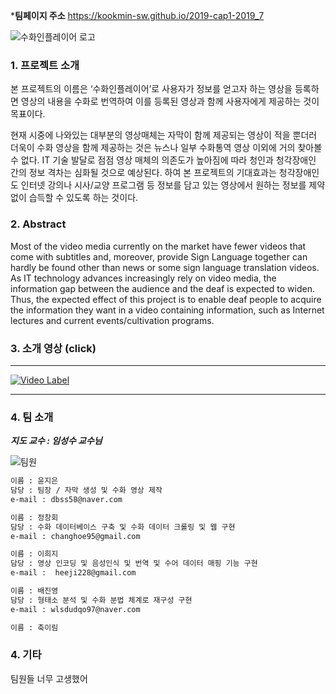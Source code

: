 
***팀페이지 주소** https://kookmin-sw.github.io/2019-cap1-2019_7

![수화인플레이어 로고](https://user-images.githubusercontent.com/31851634/58369567-493a5800-7f37-11e9-8a15-f2321adcb71b.png)
### 1. 프로젝트 소개

 본 프로젝트의 이름은 ‘수화인플레이어’로 사용자가 정보를 얻고자 하는 영상을 등록하면 영상의 내용을 수화로 번역하여 이를 등록된 영상과 함께 사용자에게 제공하는 것이 목표이다. 

 현재 시중에 나와있는 대부분의 영상매체는 자막이 함께 제공되는 영상이 적을 뿐더러 더욱이 수화 영상을 함께 제공하는 것은 뉴스나 일부 수화통역 영상 이외에 거의 찾아볼 수 없다. IT 기술 발달로 점점 영상 매체의 의존도가 높아짐에 따라 청인과 청각장애인 간의 정보 격차는 심화될 것으로 예상된다. 하여 본 프로젝트의 기대효과는 청각장애인도 인터넷 강의나 시사/교양 프로그램 등 정보를 담고 있는 영상에서 원하는 정보를 제약없이 습득할 수 있도록 하는 것이다.


### 2. Abstract
  Most of the video media currently on the market have fewer videos that come with subtitles and, moreover, provide Sign Language together can hardly be found other than news or some sign language translation videos. As IT technology advances increasingly rely on video media, the information gap between the audience and the deaf is expected to widen. Thus, the expected effect of this project is to enable deaf people to acquire the information they want in a video containing information, such as Internet lectures and current events/cultivation programs.


### 3. 소개 영상 (click)
------------------------------------------------------------------------------------------------------------------------
[![Video Label](https://user-images.githubusercontent.com/26623557/54408019-99b95c00-4723-11e9-851f-37f60e320f69.png)](https://youtu.be/huAAx2-kwS0)

------------------------------------------------------------------------------------------------------------------------

### 4. 팀 소개

**_지도 교수 : 임성수 교수님_**

![팀원](https://user-images.githubusercontent.com/31851634/58369771-3f662400-7f3a-11e9-85bc-879d8175df64.png)

```markdown
이름 : 윤지은
담당 : 팀장 / 자막 생성 및 수화 영상 제작
e-mail : dbss58@naver.com
```
```markdown
이름 : 정창회
담당 : 수화 데이터베이스 구축 및 수화 데이터 크롤링 및 웹 구현
e-mail : changhoe95@gmail.com
```
```markdown
이름 : 이희지
담당 : 영상 인코딩 및 음성인식 및 번역 및 수어 데이터 매핑 기능 구현
e-mail :  heeji228@gmail.com
```
```markdown
이름 : 배진영
담당 : 형태소 분석 및 수화 분법 체계로 재구성 구현
e-mail : wlsdudqo97@naver.com
```
```markdown
이름 : 축이림
```

### 4. 기타

팀원들 너무 고생했어

